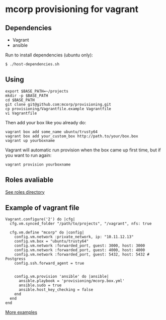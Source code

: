 # mcorp provisioning for vagrant

## Dependencies

 * Vagrant
 * ansible

Run to install dependencies (ubuntu only):

```shell
$ ./host-dependencies.sh
```

## Using

```shell
export $BASE_PATH=~/projects
mkdir -p $BASE_PATH
cd $BASE_PATH
git clone git@github.com:mcorp/provisioning.git
cp provisioning/Vagrantfile.example Vagrantfile
vi Vagrantfile
```

Then add your box like you already do:

```shell
vagrant box add some_name ubuntu/trusty64
vagrant box add your_custom_box http://path.to/your/box.box
vagrant up yourboxname
```

Vagrant will automatic run provision when the box came up first time, but
if you want to run again:

```shell
vagrant provision yourboxname
```

## Roles avaliable

[See roles directory](https://github.com/mcorp/provisioning/tree/master/roles)

## Example of vagrant file

```rubby
Vagrant.configure('2') do |cfg|
  cfg.vm.synced_folder "/path/to/projects", "/vagrant", nfs: true

  cfg.vm.define "mcorp" do |config|
    config.vm.network :private_network, ip: "10.11.12.13"
    config.vm.box = "ubuntu/trusty64"
    config.vm.network :forwarded_port, guest: 3000, host: 3000
    config.vm.network :forwarded_port, guest: 4000, host: 4000
    config.vm.network :forwarded_port, guest: 5432, host: 5432 # Postgress
    config.ssh.forward_agent = true


    config.vm.provision 'ansible' do |ansible|
      ansible.playbook = 'provisioning/mcorp.box.yml'
      ansible.sudo = true
      ansible.host_key_checking = false
    end
  end
end
```
[More examples](https://github.com/mcorp/provisioning/blob/master/Vagrantfile.example)
